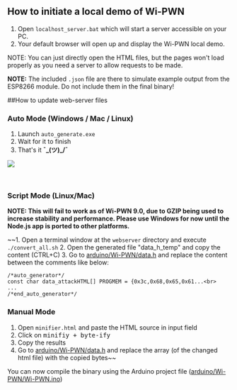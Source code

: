 ## How to initiate a local demo of Wi-PWN
1. Open `localhost_server.bat` which will start a server accessible on your PC.
2. Your default browser will open up and display the Wi-PWN local demo.

NOTE: You can just directly open the HTML files, but the pages won't load properly as you need a server to allow requests to be made.

**NOTE:** The included `.json` file are there to simulate example output from the ESP8266 module. Do not include them in the final binary! 


##How to update web-server files

### Auto Mode (Windows / Mac / Linux)

1. Launch `auto_generate.exe`
2. Wait for it to finish
3. That's it **¯\_(ツ)_/¯**

![](http://imgur.com/i9t0yr6.png)

<br>

### Script Mode (Linux/Mac)
**NOTE: This will fail to work as of Wi-PWN 9.0, due to GZIP being used to increase stability and performance. Please use Windows for now until the Node.js app is ported to other platforms.**

~~1. Open a terminal window at the `webserver` directory and execute `./convert_all.sh`
2. Open the generated file "data_h_temp" and copy the content (CTRL+C)
3. Go to [arduino/Wi-PWN/data.h](http://github.com/Wi-PWN/Wi-PWN/arduino/Wi-PWN/data.h) and replace the content between the comments like below:

<b></b>

    /*auto_generator*/
    const char data_attackHTML[] PROGMEM = {0x3c,0x68,0x65,0x61...<br>
    ...
    /*end_auto_generator*/


### Manual Mode

1. Open `minifier.html` and paste the HTML source in input field  
2. Click on <kbd>minifiy + byte-ify</kbd>  
3. Copy the results  
4. Go to [arduino/Wi-PWN/data.h](http://github.com/Wi-PWN/Wi-PWN/arduino/Wi-PWN/data.h) and replace the array (of the changed html file) with the copied bytes~~

You can now compile the binary using the Arduino project file ([arduino/Wi-PWN/Wi-PWN.ino](http://github.com/Wi-PWN/Wi-PWN/arduino/Wi-PWN/Wi-PWN.ino))